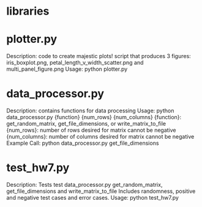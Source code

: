 # libraries

# plotter.py

Description: code to create majestic plots!
     script that produces 3 figures: iris_boxplot.png, petal_length_v_width_scatter.png and multi_panel_figure.png
Usage: python plotter.py

# data_processor.py

Description: contains functions for data processing
Usage: python data_processor.py {function} {num_rows} {num_columns}
     {function}: get_random_matrix, get_file_dimensions, or write_matrix_to_file
     {num_rows}: number of rows desired for matrix
                 cannot be negative
     {num_columns}: number of columns desired for matrix
                    cannot be negative
Example Call:  python data_processor.py get_file_dimensions


# test_hw7.py

Description: Tests test data_processor.py get_random_matrix, get_file_dimensions and write_matrix_to_file
             Includes randomness, positive and negative test cases and error cases.
Usage: python test_hw7.py
